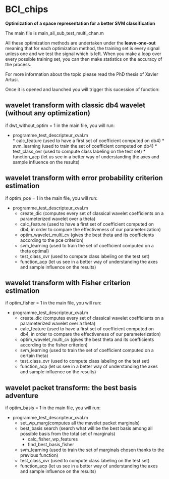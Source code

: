 BCI_chips
=========

**Optimization of a space representation for a better SVM classification**

The main file is main_all_sub_test_multi_chan.m

All these optimization methods are undertaken under the **leave-one-out** meaning that for each optimization method, the training set is every signal unless one and we test the signal which is left. When you make a loop over every possible training set, you can then make statistics on the accuracy of the process.  

For more information about the topic please read the PhD thesis of Xavier Artusi.

Once it is opened and launched you will trigger this sucession of function:

wavelet transform with classic db4 wavelet (without any optimization)
---------------------------------------------------------------------
if dwt_without_optim = 1 in the main file, you will run:

* programme_test_descripteur_xval.m  
      * calc_feature (used to have a first set of coefficient computed on db4)
      * svm_learning (used to train the set of coefficient computed on db4)
      * test_class_ovr (used to compute class labeling on the test set)
      * function_acp (let us see in a better way of understanding the axes and sample influence on the results)
                                                              
                                     
wavelet transform with error probability criterion estimation
-------------------------------------------------------------
if optim_pce = 1 in the main file, you will run:                                    
                                     
* programme_test_descripteur_xval.m  
     * create_dic (computes every set of classical wavelet coefficients on a parameterized wavelet over a theta)
     * calc_feature (used to have a first set of coefficient computed on db4, in order to compare the effectiveness of our parameterization)
     * optim_wavelet_multi_cv (gives the best theta and its coefficients according to the pce criterion)
     * svm_learning (used to train the set of coefficient computed on a theta optimal)
     * test_class_ovr (used to compute class labeling on the test set)
     * function_acp (let us see in a better way of understanding the axes and sample influence on the results)

wavelet transform with Fisher criterion estimation
--------------------------------------------------
if optim_fisher = 1 in the main file, you will run:                                    
                                     
* programme_test_descripteur_xval.m  
     * create_dic (computes every set of classical wavelet coefficients on a parameterized wavelet over a theta)
     * calc_feature (used to have a first set of coefficient computed on db4, in order to compare the effectiveness of our parameterization)
     * optim_wavelet_multi_cv (gives the best theta and its coefficients according to the fisher criterion)
     * svm_learning (used to train the set of coefficient computed on a certain theta)
     * test_class_ovr (used to compute class labeling on the test set)
     * function_acp (let us see in a better way of understanding the axes and sample influence on the results)

wavelet packet transform: the best basis adventure
--------------------------------------------------
if optim_basis = 1 in the main file, you will run:                                    
                                     
* programme_test_descripteur_xval.m  
     * set_wp_marg(computes all the mavelet packet marginals)
     * best_basis search (search what will be the best basis among all possible basis from the total set of marginals)
          * calc_fisher_wp_features
          * find_best_basis_fisher
     * svm_learning (used to train the set of marginals chosen thanks to the previous function)
     * test_class_ovr (used to compute class labeling on the test set)
     * function_acp (let us see in a better way of understanding the axes and sample influence on the results)


